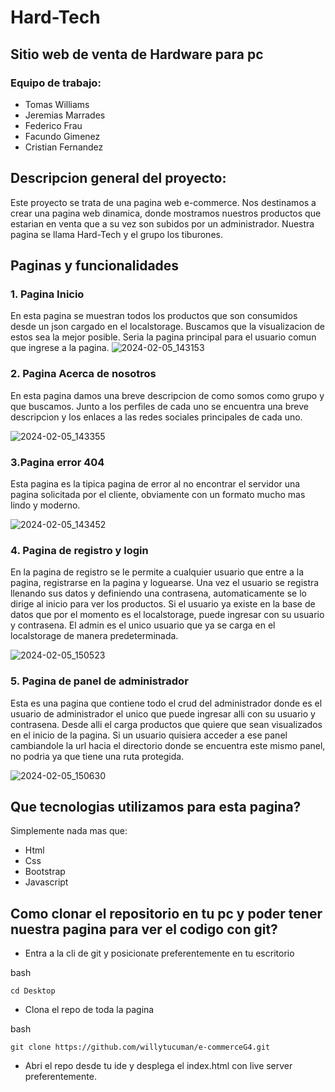 # Hard-Tech
## Sitio web de venta de Hardware para pc



### Equipo de trabajo:
- Tomas Williams
- Jeremias Marrades
- Federico Frau
- Facundo Gimenez
- Cristian Fernandez

## Descripcion general del proyecto:
Este proyecto se trata de una pagina web e-commerce. Nos destinamos a crear una pagina web dinamica, donde mostramos nuestros
productos que estarian en venta que a su vez son subidos por un administrador. Nuestra pagina se llama Hard-Tech y el grupo 
los tiburones.

## Paginas y funcionalidades
### 1. Pagina Inicio 
En esta pagina se muestran todos los productos que son consumidos desde un json cargado en el localstorage. Buscamos que la visualizacion de estos sea
la mejor posible. Seria la pagina principal para el usuario comun que ingrese a la pagina.
![2024-02-05_143153](https://github.com/willytucuman/e-commerceG4/assets/124631401/3906294b-b0a8-44e1-8b70-fb7c1138c204)

### 2. Pagina Acerca de nosotros
En esta pagina damos una breve descripcion de como somos como grupo y que buscamos. Junto a los perfiles de cada uno se encuentra una breve descripcion y los enlaces
a las redes sociales principales de cada uno.

![2024-02-05_143355](https://github.com/willytucuman/e-commerceG4/assets/124631401/f2bc73e4-eaf8-4574-9eda-e61343eb5fb5)

### 3.Pagina error 404 
Esta pagina es la tipica pagina de error al no encontrar el servidor una pagina solicitada por el cliente, obviamente con un formato mucho mas lindo y moderno.

![2024-02-05_143452](https://github.com/willytucuman/e-commerceG4/assets/124631401/a0a61e14-8575-48c9-a05a-8c36fd4aee46)

### 4. Pagina de registro y login
En la pagina de registro se le permite a cualquier usuario que entre a la pagina, registrarse en la pagina y loguearse. Una vez el usuario se registra 
llenando sus datos y definiendo una contrasena, automaticamente se lo dirige al inicio para ver los productos. Si el usuario ya existe en la base de datos
que por el momento es el localstorage, puede ingresar con su usuario y contrasena. El admin es el unico usuario que ya se carga en el localstorage de manera 
predeterminada.

![2024-02-05_150523](https://github.com/willytucuman/e-commerceG4/assets/124631401/f7800b2f-462f-4081-9d85-47c753abeb4a)

### 5. Pagina de panel de administrador
Esta es una pagina que contiene todo el crud del administrador donde es el usuario de administrador el unico que puede ingresar alli con su usuario y contrasena.
Desde alli el carga productos que quiere que sean visualizados en el inicio de la pagina. Si un usuario quisiera acceder a ese panel cambiandole la url hacia el directorio
donde se encuentra este mismo panel, no podria ya que tiene una ruta protegida.

![2024-02-05_150630](https://github.com/willytucuman/e-commerceG4/assets/124631401/3e9487a9-5f8d-47e3-b9f2-1552b790e867)


## Que tecnologias utilizamos para esta pagina?
Simplemente nada mas que:

- Html
- Css
- Bootstrap
- Javascript

## Como clonar el repositorio en tu pc y poder tener nuestra pagina para ver el codigo con git?
- Entra a la cli de git y posicionate preferentemente en tu escritorio

bash

`cd Desktop`

- Clona el repo de toda la pagina

bash

`git clone https://github.com/willytucuman/e-commerceG4.git`

- Abri el repo desde tu ide y desplega el index.html con live server preferentemente.

